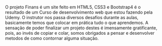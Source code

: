 O projeto Finans é um site feito em HTML5, CSS3 e Bootstrap4 é o resultado de um Curso de desenvolvimento web que estou fazendo pela Udemy. 
O instrutor nos passa diversos desafios durante as aulas, basicamente temos que colocar em prática tudo o que aprendemos.
A sensação de poder finalizar um projeto destes é imensamente gratificante, pois, ao invés de copiar e colar, somos obrigados a pensar e desenvolver
metodos de como contornar alguma situação.

